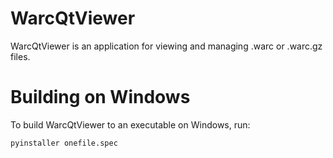 WarcQtViewer
============
WarcQtViewer is an application for viewing and managing .warc or .warc.gz files.

Building on Windows
===================
To build WarcQtViewer to an executable on Windows, run:

    pyinstaller onefile.spec
